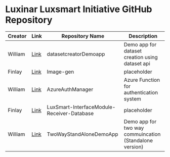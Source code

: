 # Luxinar Luxsmart Initiative GitHub Repository

| Creator | Link | Repository Name | Description |
|---------|------|-----------------|-------------|
| William | [Link](https://github.com/Luxinar-Luxsmart/datasetcreatorDemoapp.git) | datasetcreatorDemoapp | Demo app for dataset creation using dataset api |
| Finlay | [Link](https://github.com/Luxinar-Luxsmart/Image-gen) | Image-gen | placeholder |
| William  | [Link](https://github.com/Luxinar-Luxsmart/AzureAuthManager) | AzureAuthManager | Azure Function for authentication system |
| Finlay | [Link](https://github.com/Luxinar-Luxsmart/LuxSmart-InterfaceModule-Receiver-Database) | LuxSmart-InterfaceModule-Receiver-Database | placeholder |
| William | [Link](https://github.com/Luxinar-Luxsmart/TwoWayStandAloneDemoApp) | TwoWayStandAloneDemoApp | Demo app for two way commuincation (Standalone version) |
